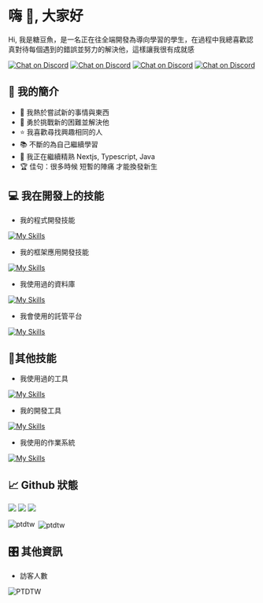 # 嗨 👋, 大家好
Hi, 我是糖豆魚，是一名正在往全端開發為導向學習的學生，在過程中我總喜歡認真對待每個遇到的錯誤並努力的解決他，這樣讓我很有成就感

<div><a href="https://discord.gg/bAuKcwCqwX">
        <img src="https://img.shields.io/badge/Discord群組-black?style=for-the-badge&logo=discord"
            alt="Chat on Discord"></a>

<a href="https://discord.com/users/1017367319690887190">
        <img src="https://img.shields.io/badge/Discord個人檔案-black?style=for-the-badge&logo=discord"
            alt="Chat on Discord"></a>
            
<a href="https://www.instagram.com/ptd.tw/">
        <img src="https://img.shields.io/badge/Instagram-pink?style=for-the-badge&logo=instagram"
            alt="Chat on Discord"></a>

<a href="https://ptdtw.fun">
        <img src="https://img.shields.io/badge/個人網站-27A3D9?style=for-the-badge"
            alt="Chat on Discord"></a></div>

## 📡 我的簡介
- 🔭 我熱於嘗試新的事情與東西
- 💪 勇於挑戰新的困難並解決他
- ⭐️ 我喜歡尋找興趣相同的人
- 📚 不斷的為自己繼續學習
- 🌱 我正在繼續精熟 Nextjs, Typescript, Java
- 🏆 佳句：很多時候 短暫的陣痛 才能換發新生

## 💻 我在開發上的技能
- 我的程式開發技能
  
[![My Skills](https://skillicons.dev/icons?i=html,css,js,cs,dotnet,jquery,md,php,py,bootstrap)](https://skillicons.dev)
- 我的框架應用開發技能
  
[![My Skills](https://skillicons.dev/icons?i=vue,vuetify,vite,nuxtjs,discordjs,electron,nodejs,express)](https://skillicons.dev)
- 我使用過的資料庫
  
[![My Skills](https://skillicons.dev/icons?i=mongodb,mysql,sqlite)](https://skillicons.dev)
- 我會使用的託管平台
  
[![My Skills](https://skillicons.dev/icons?i=gcp,heroku,netlify,firebase,vercel,cloudflare)](https://skillicons.dev)

## 📱其他技能
- 我使用過的工具
  
[![My Skills](https://skillicons.dev/icons?i=bash,docker,figma,ps,postman,powershell,npm,yarn,pnpm,webpack,vite,wordpress)](https://skillicons.dev)

- 我的開發工具
  
[![My Skills](https://skillicons.dev/icons?i=phpstorm,eclipse,godot,sublime,vscode,visualstudio,neovim,vim)](https://skillicons.dev)

- 我使用的作業系統
  
[![My Skills](https://skillicons.dev/icons?i=windows,apple,ubuntu)](https://skillicons.dev)

## 📈 Github 狀態
![](http://github-profile-summary-cards.vercel.app/api/cards/profile-details?username=PTDTW&theme=dark)
![](http://github-profile-summary-cards.vercel.app/api/cards/stats?username=PTDTW&theme=dark)
![](http://github-profile-summary-cards.vercel.app/api/cards/productive-time?username=PTDTW&theme=dark&utcOffset=8)
<div>
<p><img align="left" src="https://github-readme-stats.vercel.app/api/top-langs?username=ptdtw&theme=dark&show_icons=true&locale=en&layout=compact&hide=less" alt="ptdtw" /></p>
<p>&nbsp;<img align="center" src="https://github-readme-stats.vercel.app/api?username=ptdtw&show_icons=true&theme=dark&locale=en" alt="ptdtw" /></p>
</div>


## 🎛️ 其他資訊
- 訪客人數
  
![PTDTW](https://count.getloli.com/@ptdtw?name=ptdtw&theme=rule34&padding=8&offset=0&align=center&scale=1.3&pixelated=1)
